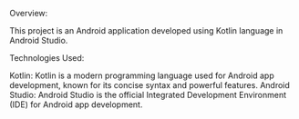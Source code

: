 Overview:

This project is an Android application developed using Kotlin language in Android Studio.

Technologies Used:

Kotlin: Kotlin is a modern programming language used for Android app development, known for its concise syntax and powerful features.
Android Studio: Android Studio is the official Integrated Development Environment (IDE) for Android app development.
